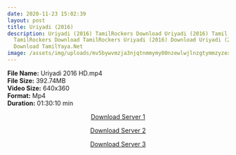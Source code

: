 ```yaml
---
date: 2020-11-23 15:02:39
layout: post
title: Uriyadi (2016)
description: Uriyadi (2016) TamilRockers Download Uriyadi (2016) Tamil Movie
  TamilRockers Download TamilRockers Uriyadi (2016) Download Uriyadi (2016) Mp4
  Download TamilYaya.Net
image: /assets/img/uploads/mv5bywvmzja3njqtnmmymy00nzewlwjlnzgtymmzyzexnzzkntrjxkeyxkfqcgdeqxvynzy1nja5ntm-._v1_.jpg
---
```

<!--StartFragment-->

**File Name:** Uriyadi 2016 HD.mp4\
**File Size:** 392.74MB\
**Video Size:** 640x360\
**Format:** Mp4\
**Duration:** 01:30:10 min

<!--EndFragment-->

<center>

<a href="http://s27.uptofiles.net//files/Tamil%20HD%20Mobile%20Movies/Uriyadi%20(2016)/Uriyadi%20(Original)/Uriyadi%20(Tamil)/Uriyadi%20(640x360)/Uriyadi%202016%20HD.mp4" class="myButton">Download Server 1</a>

<a href="http://s27.uptofiles.net//files/Tamil%20HD%20Mobile%20Movies/Uriyadi%20(2016)/Uriyadi%20(Original)/Uriyadi%20(Tamil)/Uriyadi%20(640x360)/Uriyadi%202016%20HD.mp4" class="myButton">Download Server 2</a>

<a href="http://s27.uptofiles.net//files/Tamil%20HD%20Mobile%20Movies/Uriyadi%20(2016)/Uriyadi%20(Original)/Uriyadi%20(Tamil)/Uriyadi%20(640x360)/Uriyadi%202016%20HD.mp4" class="myButton">Download Server 3</a>

</center>